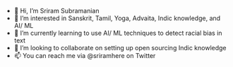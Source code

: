 - 👋 Hi, I’m Sriram Subramanian
- 👀 I’m interested in Sanskrit, Tamil, Yoga, Advaita, Indic knowledge, and AI/ ML
- 🌱 I’m currently learning to use AI/ ML techniques to detect racial bias in text
- 💞️ I’m looking to collaborate on setting up open sourcing Indic knowledge
- 📫 You can reach me via @sriramhere on Twitter

<!---
ssriramhere/ssriramhere is a ✨ special ✨ repository because its `README.md` (this file) appears on your GitHub profile.
You can click the Preview link to take a look at your changes.
--->
